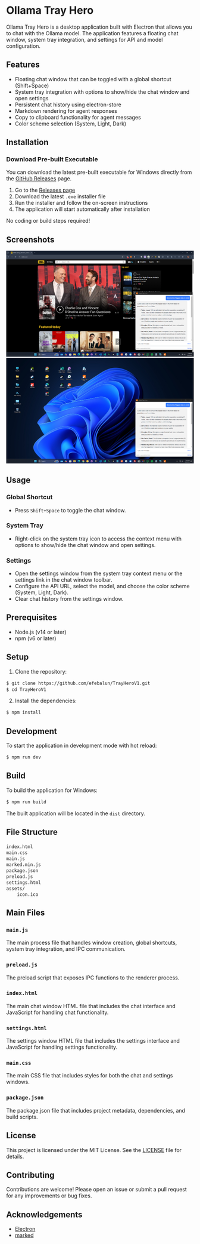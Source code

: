 # Ollama Tray Hero

Ollama Tray Hero is a desktop application built with Electron that allows you to chat with the Ollama model. The application features a floating chat window, system tray integration, and settings for API and model configuration.

## Features

- Floating chat window that can be toggled with a global shortcut (Shift+Space)
- System tray integration with options to show/hide the chat window and open settings
- Persistent chat history using electron-store
- Markdown rendering for agent responses
- Copy to clipboard functionality for agent messages
- Color scheme selection (System, Light, Dark)

## Installation

### Download Pre-built Executable

You can download the latest pre-built executable for Windows directly from the [GitHub Releases](https://github.com/efebalun/TrayHeroV1/releases) page.

1. Go to the [Releases page](https://github.com/efebalun/TrayHeroV1/releases)
2. Download the latest `.exe` installer file
3. Run the installer and follow the on-screen instructions
4. The application will start automatically after installation

No coding or build steps required!

## Screenshots

![Screenshot](assets/screenshot-01.png)
![Screenshot](assets/screenshot-02.png)

## Usage

### Global Shortcut

- Press `Shift+Space` to toggle the chat window.

### System Tray

- Right-click on the system tray icon to access the context menu with options to show/hide the chat window and open settings.

### Settings

- Open the settings window from the system tray context menu or the settings link in the chat window toolbar.
- Configure the API URL, select the model, and choose the color scheme (System, Light, Dark).
- Clear chat history from the settings window.

## Prerequisites

- Node.js (v14 or later)
- npm (v6 or later)

## Setup

1. Clone the repository:

```sh
$ git clone https://github.com/efebalun/TrayHeroV1.git
$ cd TrayHeroV1
```

2. Install the dependencies:

```sh
$ npm install
```

## Development

To start the application in development mode with hot reload:

```sh
$ npm run dev
```

## Build

To build the application for Windows:

```sh
$ npm run build
```

The built application will be located in the `dist` directory.

## File Structure

```
index.html
main.css
main.js
marked.min.js
package.json
preload.js
settings.html
assets/
    icon.ico
```

## Main Files

### `main.js`

The main process file that handles window creation, global shortcuts, system tray integration, and IPC communication.

### `preload.js`

The preload script that exposes IPC functions to the renderer process.

### `index.html`

The main chat window HTML file that includes the chat interface and JavaScript for handling chat functionality.

### `settings.html`

The settings window HTML file that includes the settings interface and JavaScript for handling settings functionality.

### `main.css`

The main CSS file that includes styles for both the chat and settings windows.

### `package.json`

The package.json file that includes project metadata, dependencies, and build scripts.

## License

This project is licensed under the MIT License. See the [LICENSE](LICENSE) file for details.

## Contributing

Contributions are welcome! Please open an issue or submit a pull request for any improvements or bug fixes.

## Acknowledgements

- [Electron](https://www.electronjs.org/)
- [marked](https://marked.js.org/)
